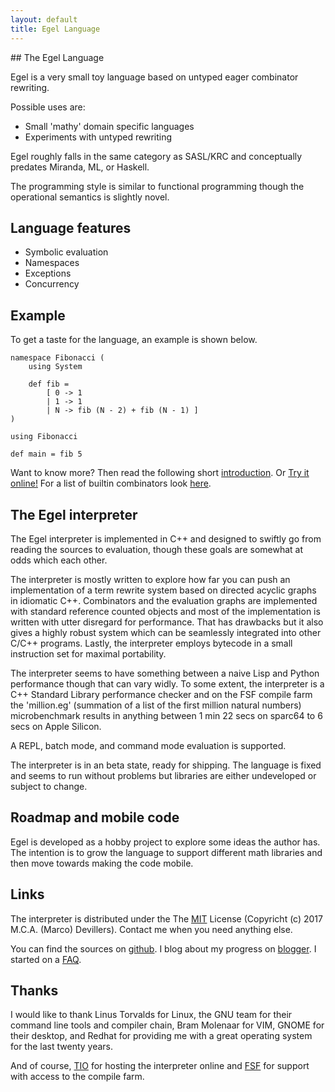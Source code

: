 ```yaml
---
layout: default
title: Egel Language
---
```

<html markdown="1">
<head>
<link rel="stylesheet" href="css/main.css">
</head>
<body markdown="1">
## The Egel Language

Egel is a very small toy language based on untyped eager combinator rewriting.

Possible uses are:

+ Small 'mathy' domain specific languages
+ Experiments with untyped rewriting

Egel roughly falls in the same category as SASL/KRC and conceptually predates Miranda, ML, or Haskell.

The programming style is similar to functional programming though the operational semantics is
slightly novel.

## Language features

+ Symbolic evaluation
+ Namespaces
+ Exceptions
+ Concurrency

## Example

To get a taste for the language, an example is shown below.

```egel
namespace Fibonacci (
    using System
  
    def fib =
        [ 0 -> 1
        | 1 -> 1
        | N -> fib (N - 2) + fib (N - 1) ]
)

using Fibonacci

def main = fib 5
```

Want to know more? Then read the following short [introduction](http://egel.readthedocs.io).
Or [Try it online!](https://tio.run/##hVTbbtpAEH33V4ych9qlIVzUFyIqtWmFKkVEIi9YBCEHj8mq9q5lL2po02@nsxevl4a2lsA7Zy5ndi7GHRbH40VwAQvRoJQp3IgMAZ/TsiqQBP49Pbxp4Jbl2A@U3T3iBJ6krCZXV7Xx2ZJLX9S7IGBlJWoJYVVjsScQd6HDmCBRhEGwbxjfwf2hkVha4ZY10h6/3gVBhjk8irTOGvYDYQrvDYRlJQ8krmAJCVx@gAGsjYbxBoljGgA9Rv3p7uPiszLSmMUHkAwUxnJIeQYRAdMpLGOIEn1KYpBPyGHonLwHiwZtWBNo3dJvhaBcLX2BEhaUZV6LUgrKMequcgnDmJL1U6Jc9V3KtILoYdkdNbpUKSX0I7s1hV0YwqpmXG6xKNyV9bU0DGEfQo2@wMZD30LY5qsRnZXzb8vlUstFkRWw2ihmm9Mq0um0ITV/ZAtCijWZXrdsD5zYgIuqLY4r1Z7LP1hNNx2zDUlkulxRot8x9DrNebR3Yv23eMkrn@Qf1lHSO8PdO8usUXtPjs/Sa87cTt1cTdnYDpmZqIHrVWskaoi04Si2h3F86tKy7KsslfifTqqBpCZO7Vy5Jqqye@2DyPSmQwjKi1RKIjZNPJldFZZG1w8LNzDvQusSKERPr@fZjldtJgoGcbet5vACWrHxFHbFu9Ve2@8B5WCr8Vgw/g1rW4nIegxVGftOHJ2KYxKNd5kyTrdxOzz7MqdvggtqyOwtrH5Ier8F2uXUZPTaZOjXwq3ZzFvVHXKsU8kEn9AeXfv7OrNb9VNxvdPh9P/o1/H4Gw "Egel – Try It Online")
For a list of builtin combinators look [here](https://github.com/egel-lang/egel-gen/blob/main/combs.md).

## The Egel interpreter

The Egel interpreter is implemented in C++ and designed to swiftly go 
from reading the sources to evaluation, though these goals are somewhat
at odds which each other.

The interpreter is mostly written to explore how far you can push
an implementation of a term rewrite system based on directed acyclic graphs in idiomatic C++.
Combinators and the evaluation graphs are implemented with standard reference counted
objects and most of the implementation is written with utter disregard
for performance. That has drawbacks but it also gives a highly robust system which
can be seamlessly integrated into other C/C++ programs. Lastly, the 
interpreter employs bytecode in a small instruction set for maximal
portability.

The interpreter seems to have something between a naive Lisp and
Python performance though that can vary widly. To some extent, the interpreter
is a C++ Standard Library performance checker and on the FSF compile
farm the 'million.eg' (summation of a list of the first million natural 
numbers) microbenchmark results in anything between 1 min 22 secs on sparc64 
to 6 secs on Apple Silicon.

A REPL, batch mode, and command mode evaluation is supported.

The interpreter is in an beta state, ready for shipping. The language
is fixed and seems to run without problems but libraries are
either undeveloped or subject to change.

## Roadmap and mobile code

Egel is developed as a hobby project to explore some ideas the author
has. The intention is to grow the language to support different math
libraries and then move towards making the code mobile.

## Links

The interpreter is distributed under the 
The [MIT](https://github.com/egel-lang/egel/blob/master/LICENSE.md) License 
(Copyricht (c) 2017 M.C.A. (Marco) Devillers).
Contact me when you need anything else.

You can find the sources on [github](https://github.com/egel-lang/).
I blog about my progress on [blogger](https://egel-language.blogspot.nl/).
I started on a [FAQ](https://egel-lang.github.io/FAQ.html).

## Thanks

I would like to thank Linus Torvalds for Linux, the GNU team for their
command line tools and compiler chain, Bram Molenaar for
VIM, GNOME for their desktop, and Redhat for providing me with a 
great operating system for the last twenty years.

And of course, [TIO](https://tio.run/) for hosting the interpreter online 
and [FSF](https://cfarm.tetaneutral.net/) for support with access to the 
compile farm.
</body>
</html>


